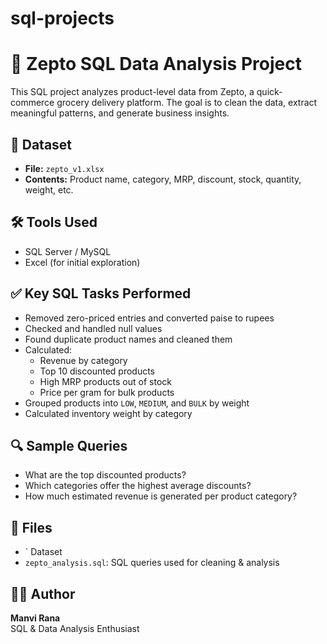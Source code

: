 # sql-projects

# 🛒 Zepto SQL Data Analysis Project

This SQL project analyzes product-level data from Zepto, a quick-commerce grocery delivery platform. The goal is to clean the data, extract meaningful patterns, and generate business insights.

## 📁 Dataset
- **File:** `zepto_v1.xlsx`
- **Contents:** Product name, category, MRP, discount, stock, quantity, weight, etc.

## 🛠 Tools Used
- SQL Server / MySQL
- Excel (for initial exploration)

## ✅ Key SQL Tasks Performed
- Removed zero-priced entries and converted paise to rupees
- Checked and handled null values
- Found duplicate product names and cleaned them
- Calculated:
  - Revenue by category
  - Top 10 discounted products
  - High MRP products out of stock
  - Price per gram for bulk products
- Grouped products into `LOW`, `MEDIUM`, and `BULK` by weight
- Calculated inventory weight by category

## 🔍 Sample Queries
- What are the top discounted products?
- Which categories offer the highest average discounts?
- How much estimated revenue is generated per product category?

## 📂 Files
- `  Dataset
- `zepto_analysis.sql`: SQL queries used for cleaning & analysis

## 👩‍💻 Author
**Manvi Rana**  
SQL & Data Analysis Enthusiast  
